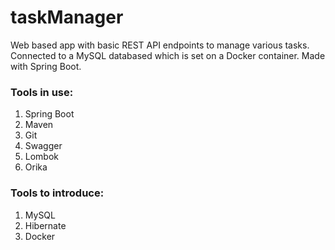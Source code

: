 # taskManager
Web based app with basic REST API endpoints to manage various tasks. Connected to a MySQL databased which is set on a Docker container. Made with Spring Boot.

### Tools in use:
1. Spring Boot
2. Maven
3. Git
4. Swagger
5. Lombok
6. Orika

### Tools to introduce:
1. MySQL
2. Hibernate
3. Docker
